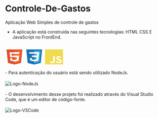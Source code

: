 # Controle-De-Gastos
Aplicação Web Simples de controle de gastos 

- A aplicação está construida nas seguintes tecnologias:
  HTML CSS E JavaScript no FrontEnd.
  <br>
<div style="display: inline_block"><br>
 <img align="center" alt="Logo-HTML" height="50" width="60" src="https://raw.githubusercontent.com/devicons/devicon/master/icons/html5/html5-original.svg">
 <img align="center" alt="Logo-CSS" height="50" width="60" src="https://raw.githubusercontent.com/devicons/devicon/master/icons/css3/css3-original.svg">
 <img align="center" alt="Logo-Js" height="50" width="60" src="https://raw.githubusercontent.com/devicons/devicon/master/icons/javascript/javascript-plain.svg">
 </div>
 <br>
- Para autenticação do usuário está sendo utilizado NodeJs.
<div style="display: inline_block"><br>
 <img align="center" alt="Logo-NodeJs" height="50" width="60" src="https://cdn.jsdelivr.net/gh/devicons/devicon@latest/icons/nodejs/nodejs-original.svg">
 </div>
 <br>
- O desenvolvimento desse projeto foi realizado através do Visual Studio Code, que é um editor de código-fonte.
<div style="display: inline_block"><br>
 <img align="center" alt="Logo-VSCode" height="50" width="60" src="https://cdn.jsdelivr.net/gh/devicons/devicon@latest/icons/vscode/vscode-original.svg" >
 </div>


